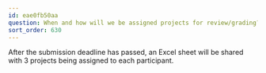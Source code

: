 ```yaml
---
id: eae0fb50aa
question: When and how will we be assigned projects for review/grading?
sort_order: 630
---
```


After the submission deadline has passed, an Excel sheet will be shared with 3 projects being assigned to each participant.